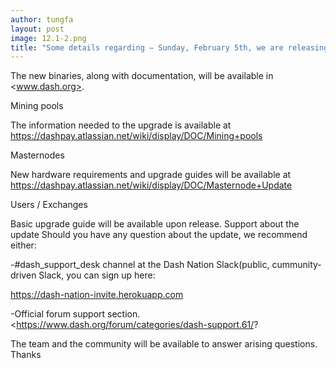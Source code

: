 ```yaml
---
author: tungfa
layout: post
image: 12.1-2.png
title: "Some details regarding – Sunday, February 5th, we are releasing the long-awaited 12.1 version of Dash"
---
```

The new binaries, along with documentation, will be available in <www.dash.org>.

Mining pools

The information needed to the upgrade is available at <https://dashpay.atlassian.net/wiki/display/DOC/Mining+pools>

Masternodes

New hardware requirements and upgrade guides will be available at <https://dashpay.atlassian.net/wiki/display/DOC/Masternode+Update>

Users / Exchanges

Basic upgrade guide will be available upon release.
Support about the update
Should you have any question about the update, we recommend either:

-#dash_support_desk channel at the Dash Nation Slack(public, cummunity-driven Slack, you can sign up here: 

<https://dash-nation-invite.herokuapp.com>

-Official forum support section. <https://www.dash.org/forum/categories/dash-support.61/?

The team and the community will be available to answer arising questions.
Thanks
